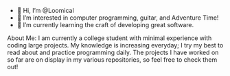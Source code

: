 - 👋 Hi, I’m @Loomical
- 👀 I’m interested in computer programming, guitar, and Adventure Time!
- 🌱 I’m currently learning the craft of developing great software.

About Me:
I am currently a college student with minimal experience with coding large projects. 
My knowledge is increasing everyday; I try my best to read about and practice programming daily.
The projects I have worked on so far are on display in my various repositories, so feel free 
to check them out!


